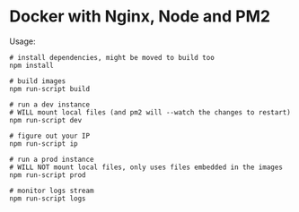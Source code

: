 # Docker with Nginx, Node and PM2

Usage:
    
    # install dependencies, might be moved to build too
    npm install
    
    # build images 
    npm run-script build
    
    # run a dev instance
    # WILL mount local files (and pm2 will --watch the changes to restart)
    npm run-script dev
    
    # figure out your IP
    npm run-script ip
    
    # run a prod instance
    # WILL NOT mount local files, only uses files embedded in the images
    npm run-script prod
    
    # monitor logs stream
    npm run-script logs

